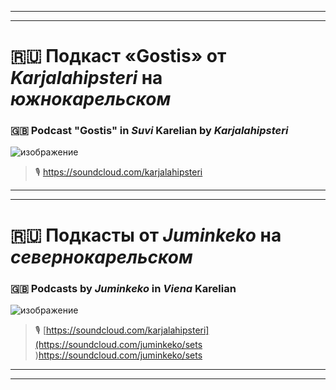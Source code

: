 ***
***

# 🇷🇺 Подкаст **«Gostis»** от *Karjalahipsteri* на *южнокарельском*
### 🇬🇧 Podcast **"Gostis"** in *Suvi* Karelian by *Karjalahipsteri*

![изображение](https://github.com/JustARyo/UralicsOfRussia/assets/31369233/a6d1006c-7461-4bb1-907e-02a81d918e69)

> 🎙️ https://soundcloud.com/karjalahipsteri

***
***

# 🇷🇺 Подкасты от *Juminkeko* на *севернокарельском*
### 🇬🇧 Podcasts by _Juminkeko_ in _Viena_ Karelian

![изображение](https://github.com/JustARyo/UralicsOfRussia/assets/31369233/92a24fee-c5e1-45b3-86dd-79f4a7e031f6)

> 🎙️ [https://soundcloud.com/karjalahipsteri](https://soundcloud.com/juminkeko/sets )https://soundcloud.com/juminkeko/sets 

***
***
